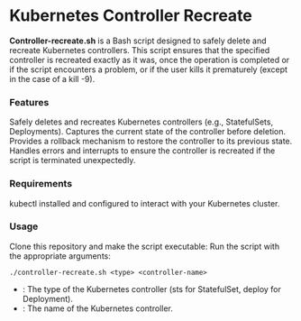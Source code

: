 # Kubernetes Controller Recreate
**Controller-recreate.sh** is a Bash script designed to safely delete and recreate Kubernetes controllers. This script ensures that the specified controller is recreated exactly as it was, once the operation is completed or if the script encounters a problem, or if the user kills it prematurely (except in the case of a kill -9).

### Features
Safely deletes and recreates Kubernetes controllers (e.g., StatefulSets, Deployments).
Captures the current state of the controller before deletion.
Provides a rollback mechanism to restore the controller to its previous state.
Handles errors and interrupts to ensure the controller is recreated if the script is terminated unexpectedly.

### Requirements
kubectl installed and configured to interact with your Kubernetes cluster.


### Usage
Clone this repository and make the script executable:
Run the script with the appropriate arguments:

` ./controller-recreate.sh <type> <controller-name> `
- _<type>_: The type of the Kubernetes controller (sts for StatefulSet, deploy for Deployment).
- _<controller-name>_: The name of the Kubernetes controller.
  
